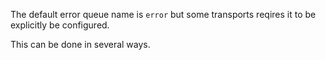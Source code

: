 The default error queue name is `error` but some transports reqires it to be explicitly be configured.

This can be done in several ways.